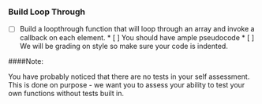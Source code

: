 ### Build Loop Through

* [ ] Build a loopthrough function that will loop through an array and invoke a callback on each element.
		* [ ] You should have ample pseudocode
		* [ ] We will be grading on style so make sure your code is indented.

####Note: 

You have probably noticed that there are no tests in your self assessment. This is done on purpose - we want you to assess your ability to test your own functions without tests built in.
